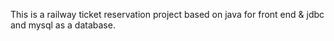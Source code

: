 This is a railway ticket reservation project based on java for front end & jdbc and mysql as a database.
